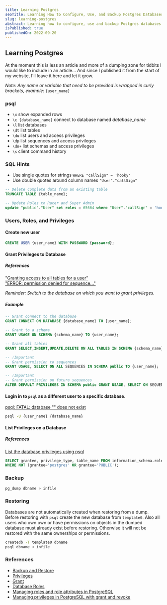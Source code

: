 ```yaml
---
title: Learning Postgres
seoTitle: Learning How to Configure, Use, and Backup Postgres Databases
slug: learning-postgres
abstract: Learning how to configure, use and backup Postgres databases.
isPublished: true
publishedOn: 2022-09-20
---
```


## Learning Postgres

At the moment this is less an article and more of a dumping zone for tidbits I would like to include in an article... And since I published it from the start of my website, I'll leave it here and let it grow.

_Note: Any name or variable that need to be provided is wrapped in curly brackets, example:_ `{user_name}`

### psql

- `\x` show expanded rows
- `\c {database_name}` connect to database named _database_name_
- `\l` list databases
- `\dt` list tables
- `\du` list users and access privileges
- `\dp` list sequences and access privileges
- `\dn+` list schemas and access privileges
- `\s` client command history

### SQL Hints

- Use single quotes for strings `WHERE "callSign" = 'hooky'`
- Use double quotes around column names `"User"."callSign"`

```sql
-- Delete complete data from an existing table
TRUNCATE TABLE {table_name};
```

```sql
-- Update Roles to Racer and Super Admin
update "public"."User" set roles = 65664 where "User"."callSign" = 'hooky';
```

### Users, Roles, and Privileges

#### Create new user

```sql
CREATE USER {user_name} WITH PASSWORD {password};
```

#### Grant Privileges to Database

##### References

["Granting access to all tables for a user"](https://dba.stackexchange.com/a/202917)<br /> ["ERROR: permission denied for sequence..."](https://stackoverflow.com/a/37675460)

_Reminder: Switch to the database on which you want to grant privileges._

##### Example

```sql
-- Grant connect to the database
GRANT CONNECT ON DATABASE {database_name} TO {user_name};

-- Grant to a schema
GRANT USAGE ON SCHEMA {schema_name} TO {user_name};

-- Grant all tables
GRANT SELECT,INSERT,UPDATE,DELETE ON ALL TABLES IN SCHEMA {schema_name} TO {user_name};

-- !Important
-- Grant permission to sequences
GRANT USAGE, SELECT ON ALL SEQUENCES IN SCHEMA public TO {user_name};

-- !Important
-- Grant permission on future sequences
ALTER DEFAULT PRIVILEGES IN SCHEMA public GRANT USAGE, SELECT ON SEQUENCES TO {user_name};
```

#### Login in to `psql` as a different user to a specific database.

[psql: FATAL: database "<user>" does not exist](https://stackoverflow.com/a/21827460/3586344)

```sh
psql -U {user_name} {database_name}
```

#### List Privileges on a Database

##### References

[List the database privileges using psql](https://dba.stackexchange.com/a/152566)

```sql
SELECT grantee, privilege_type, table_name FROM information_schema.role_table_grants
WHERE NOT (grantee='postgres' OR grantee='PUBLIC');
```

### Backup

```sh
pg_dump dbname > infile
```

### Restoring

Databases are not automatically created when restoring from a dump. Before restoring with `psql` create the new database from `template0`. Also all users who own own or have permissions on objects in the dumped database must already exist before restoring. Otherwise it will not be restored with the same ownerships or permissions.

```sh
createdb -T template0 dbname
psql dbname < infile
```

### References

- [Backup and Restore](https://www.postgresql.org/docs/10/backup.html)
- [Privileges](https://www.postgresql.org/docs/10/ddl-priv.html)
- [Grant](https://www.postgresql.org/docs/10/sql-grant.html)
- [Database Roles](https://www.postgresql.org/docs/10/user-manag.html)
- [Managing roles and role attributes in PostgreSQL](https://www.prisma.io/dataguide/postgresql/authentication-and-authorization/role-management)
- [Managing privileges in PostgreSQL with grant and revoke](https://www.prisma.io/dataguide/postgresql/authentication-and-authorization/managing-privileges)
